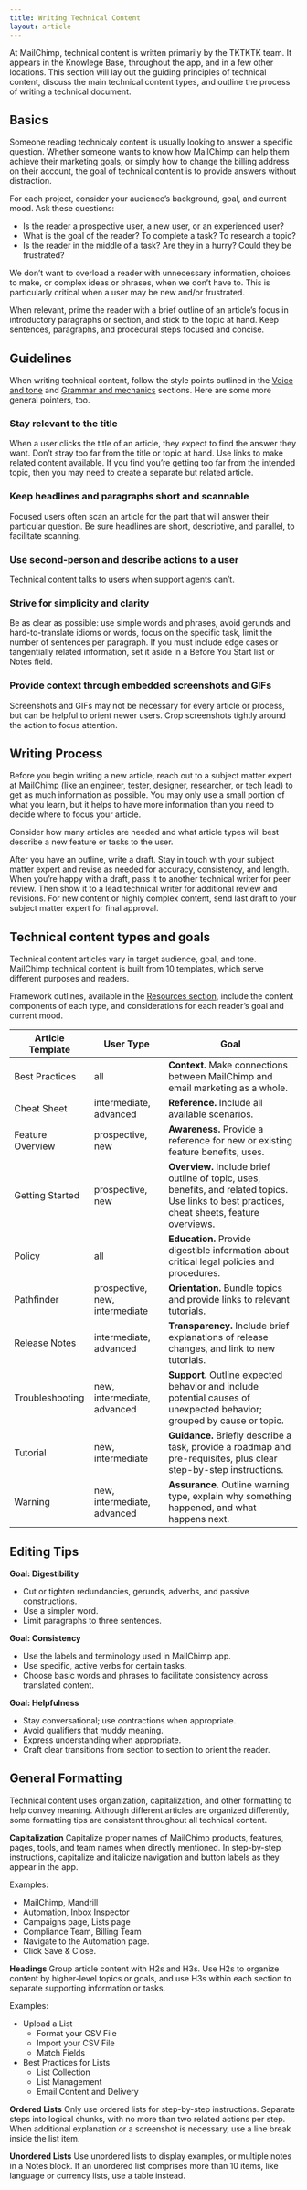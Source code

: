 ```yaml
---
title: Writing Technical Content
layout: article
---
```


At MailChimp, technical content is written primarily by the TKTKTK team. It appears in the Knowlege Base, throughout the app, and in a few other locations. This section will lay out the guiding principles of technical content, discuss the main technical content types, and outline the process of writing a technical document.

## Basics

Someone reading technicaly content is usually looking to answer a specific question. Whether someone wants to know how MailChimp can help them achieve their marketing goals, or simply how to change the billing address on their account, the goal of technical content is to provide answers without distraction.

For each project, consider your audience’s background, goal, and current mood. Ask these questions:

- Is the reader a prospective user, a new user, or an experienced user?
- What is the goal of the reader? To complete a task? To research a topic?
- Is the reader in the middle of a task? Are they in a hurry? Could they be frustrated?

We don’t want to overload a reader with unnecessary information, choices to make, or complex ideas or phrases, when we don’t have to. This is particularly critical when a user may be new and/or frustrated.

When relevant, prime the reader with a brief outline of an article’s focus in introductory paragraphs or section, and stick to the topic at hand. Keep sentences, paragraphs, and procedural steps focused and concise.

## Guidelines

When writing technical content, follow the style points outlined in the [Voice and tone](TK) and [Grammar and mechanics](TK) sections. Here are some more general pointers, too.

### Stay relevant to the title
When a user clicks the title of an article, they expect to find the answer they want. Don’t stray too far from the title or topic at hand. Use links to make related content available. If you find you’re getting too far from the intended topic, then you may need to create a separate but related article.

### Keep headlines and paragraphs short and scannable
Focused users often scan an article for the part that will answer their particular question. Be sure headlines are short, descriptive, and parallel, to facilitate scanning.

### Use second-person and describe actions to a user
Technical content talks to users when support agents can’t.

### Strive for simplicity and clarity
Be as clear as possible: use simple words and phrases, avoid gerunds and hard-to-translate idioms or words, focus on the specific task, limit the number of sentences per paragraph. If you must include edge cases or tangentially related information, set it aside in a Before You Start list or Notes field.

### Provide context through embedded screenshots and GIFs
Screenshots and GIFs may not be necessary for every article or process, but can be helpful to orient newer users. Crop screenshots tightly around the action to focus attention.

## Writing Process

Before you begin writing a new article, reach out to a subject matter expert at MailChimp (like an engineer, tester, designer, researcher, or tech lead) to get as much information as possible. You may only use a small portion of what you learn, but it helps to have more information than you need to decide where to focus your article.

Consider how many articles are needed and what article types will best describe a new feature or tasks to the user.

After you have an outline, write a draft. Stay in touch with your subject matter expert and revise as needed for accuracy, consistency, and length. When you’re happy with a draft, pass it to another technical writer for peer review. Then show it to a lead technical writer for additional review and revisions. For new content or highly complex content, send last draft to your subject matter expert for final approval.

## Technical content types and goals

Technical content articles vary in target audience, goal, and tone. MailChimp technical content is built from 10 templates, which serve different purposes and readers.

Framework outlines, available in the [Resources section](TK), include the content components of each type, and considerations for each reader’s goal and current mood.

| **Article Template** | **User Type**                  | **Goal**                                                                        |
| -------------------- | ----------------------         | ------------------------------------------------------------------------------- |
| Best Practices       | all                            | **Context.** Make connections between MailChimp and email marketing as a whole. |
| Cheat Sheet          | intermediate, advanced         | **Reference.** Include all available scenarios.                                 |
| Feature Overview     | prospective, new               | **Awareness.** Provide a reference for new or existing feature benefits, uses.  |
| Getting Started      | prospective, new               | **Overview.** Include brief outline of topic, uses, benefits, and related topics. Use links to best practices, cheat sheets, feature overviews. |
| Policy               | all                            | **Education.** Provide digestible information about critical legal policies and procedures. |
| Pathfinder           | prospective, new, intermediate | **Orientation.** Bundle topics and provide links to relevant tutorials.         |
| Release Notes        | intermediate, advanced         | **Transparency.** Include brief explanations of release changes, and link to new tutorials. |
| Troubleshooting      | new, intermediate, advanced    | **Support.** Outline expected behavior and include potential causes of unexpected behavior; grouped by cause or topic. |
| Tutorial             | new, intermediate              | **Guidance.** Briefly describe a task, provide a roadmap and pre-requisites, plus clear step-by-step instructions. |
| Warning              | new, intermediate, advanced    | **Assurance.** Outline warning type, explain why something happened, and what happens next. |

## Editing Tips

**Goal: Digestibility**
- Cut or tighten redundancies, gerunds, adverbs, and passive constructions.
- Use a simpler word.
- Limit paragraphs to three sentences.

**Goal: Consistency**
- Use the labels and terminology used in MailChimp app.
- Use specific, active verbs for certain tasks.
- Choose basic words and phrases to facilitate consistency across translated content.

**Goal: Helpfulness**
- Stay conversational; use contractions when appropriate.
- Avoid qualifiers that muddy meaning.
- Express understanding when appropriate.
- Craft clear transitions from section to section to orient the reader.

## General Formatting
Technical content uses organization, capitalization, and other formatting to help convey meaning. Although different articles are organized differently, some formatting tips are consistent throughout all technical content.

**Capitalization**
Capitalize proper names of MailChimp products, features, pages, tools, and team names when directly mentioned. In step-by-step instructions, capitalize and italicize navigation and button labels as they appear in the app.

Examples:
- MailChimp, Mandrill
- Automation, Inbox Inspector
- Campaigns page, Lists page
- Compliance Team, Billing Team
- Navigate to the Automation page.
- Click Save & Close.

**Headings**
Group article content with H2s and H3s. Use H2s to organize content by higher-level topics or goals, and use H3s within each section to separate supporting information or tasks.

Examples:
- Upload a List
  - Format your CSV File
  - Import your CSV File
  - Match Fields
- Best Practices for Lists
  - List Collection
  - List Management
  - Email Content and Delivery

**Ordered Lists**
Only use ordered lists for step-by-step instructions. Separate steps into logical chunks, with no more than two related actions per step. When additional explanation or a screenshot is necessary, use a line break inside the list item.

**Unordered Lists**
Use unordered lists to display examples, or multiple notes in a Notes block. If an unordered list comprises more than 10 items, like language or currency lists, use a table instead.
